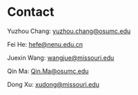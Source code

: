 # Contact

Yuzhou Chang: yuzhou.chang@osumc.edu

Fei He: hefe@nenu.edu.cn

Juexin Wang: wangjue@missouri.edu

Qin Ma: Qin.Ma@osumc.edu

Dong Xu: xudong@missouri.edu


